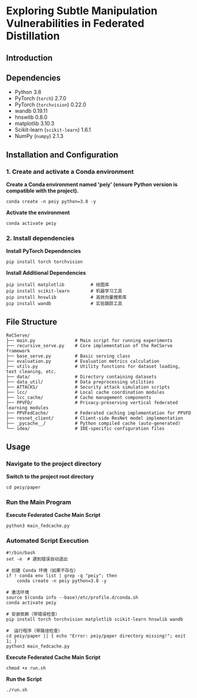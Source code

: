 # Exploring Subtle Manipulation Vulnerabilities in Federated Distillation
## Introduction


## Dependencies
* Python 3.8  
* PyTorch (`torch`)  2.7.0  
* PyTorch (`torchvision`) 0.22.0
* wandb 0.19.11
* hnswlib 0.8.0
* matplotlib 3.10.3
* Scikit-learn (`scikit-learn`)  1.6.1
* NumPy (`numpy`)  2.1.3

## Installation and Configuration
### 1. Create and activate a Conda environment
**Create a Conda environment named 'peiy' (ensure Python version is compatible with the project).**

```
conda create -n peiy python=3.8 -y
```
**Activate the environment**
```
conda activate peiy
```

### 2. Install dependencies
 **Install PyTorch Dependencies**
```
pip install torch torchvision
```
**Install Additional Dependencies**
```
pip install matplotlib          # 绘图库 
pip install scikit-learn        # 机器学习工具
pip install hnswlib             # 高效向量搜索库
pip install wandb               # 实验跟踪工具
```
## File Structure
```
ReCServe/
├── main.py               # Main script for running experiments
├── recursive_serve.py    # Core implementation of the ReCServe framework
├── base_serve.py         # Basic serving class
├── evaluation.py         # Evaluation metrics calculation
├── utils.py              # Utility functions for dataset loading, text cleaning, etc.
├── data/                 # Directory containing datasets
├── data_util/            # Data preprocessing utilities
├── ATTACKS/              # Security attack simulation scripts
├── lcc/                  # Local cache coordination modules
├── lcc_cache/            # Cache management components
├── PPVFD/                # Privacy-preserving vertical federated learning modules
├── PPVFedCache/          # Federated caching implementation for PPVFD
├── resnet_client/        # Client-side ResNet model implementation
├── _pycache__/           # Python compiled cache (auto-generated)
└── idea/                 # IDE-specific configuration files
```

## Usage
### Navigate to the project directory
**Switch to the project root directory**
```
cd peiy/paper
```
###  Run the Main Program
**Execute Federated Cache Main Script**
```
python3 main_fedcache.py
```
###  Automated Script Execution
```
#!/bin/bash  
set -e  # 遇到错误自动退出  
  
# 创建 Conda 环境（如果不存在）  
if ! conda env list | grep -q "peiy"; then  
    conda create -n peiy python=3.8 -y   
    
# 激活环境  
source $(conda info --base)/etc/profile.d/conda.sh  
conda activate peiy  
  
# 安装依赖（带错误检查）  
pip install torch torchvision matplotlib scikit-learn hnswlib wandb  
  
#  运行程序（带路径检查）  
cd peiy/paper || { echo "Error: peiy/paper directory missing!"; exit 1; }  
python3 main_fedcache.py
```
**Execute Federated Cache Main Script**

```
chmod +x run.sh  
```
**Run the Script**

``` 
./run.sh
```

